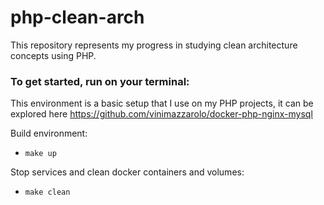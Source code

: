 # php-clean-arch

This repository represents my progress in studying clean architecture concepts using PHP.

### To get started, run on your terminal:

This environment is a basic setup that I use on my PHP projects, it can be explored here https://github.com/vinimazzarolo/docker-php-nginx-mysql

Build environment:
* `make up`

Stop services and clean docker containers and volumes:
* `make clean`